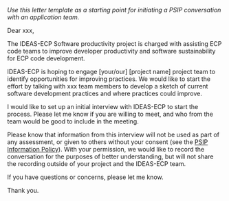_Use this letter template as a starting point for initiating a PSIP conversation with an application team._

Dear xxx,

The IDEAS-ECP Software productivity project is charged with assisting ECP code teams to improve developer productivity and software sustainability for ECP code development. 

IDEAS-ECP is hoping to engage [your/our] [project name] project team to identify opportunities for improving practices.  We would like to start the effort by talking with xxx team members to develop a sketch of current software development practices and where practices could improve.
 
I would like to set up an initial interview with IDEAS-ECP to start the process.  Please let me know if you are willing to meet, and who from the team would be good to include in the meeting.

Please know that information from this interview will not be used as part of any assessment, or given to others without your consent (see the [PSIP Information Policy](PSIPInformationPolicy.md)). With your permission, we would like to record the conversation for the purposes of better understanding, but will not share the recording outside of your project and the IDEAS-ECP team. 

If you have questions or concerns, please let me know.

Thank you.

